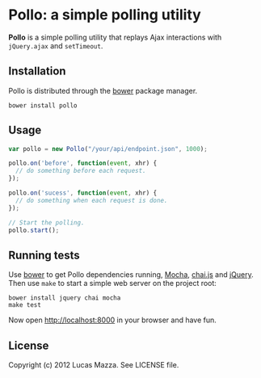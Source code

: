 # Pollo: a simple polling utility

**Pollo** is a simple polling utility that replays Ajax interactions with `jQuery.ajax` and `setTimeout`.

## Installation

Pollo is distributed through the [bower](http://twitter.github.com/bower/) package manager.

```
bower install pollo
```

## Usage

```javascript
var pollo = new Pollo("/your/api/endpoint.json", 1000);

pollo.on('before', function(event, xhr) {
  // do something before each request.
});

pollo.on('sucess', function(event, xhr) {
  // do something when each request is done.
});

// Start the polling.
pollo.start();
```

## Running tests

Use [bower](http://twitter.github.com/bower/) to get Pollo dependencies running, [Mocha](http://visionmedia.github.com/mocha/), [chai.js](http://chaijs.com) and [jQuery](http://jquery.com). Then use `make` to start a simple web server on the project root:

```
bower install jquery chai mocha
make test
```

Now open [http://localhost:8000](http://localhost:8000) in your browser and have fun.

## License

Copyright (c) 2012 Lucas Mazza. See LICENSE file.